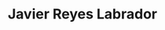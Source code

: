 ---
title: "Javier Reyes Labrador"
url: /hernan-cortes/javier-reyes-labrador/
shop: Gemüse & Obst
---